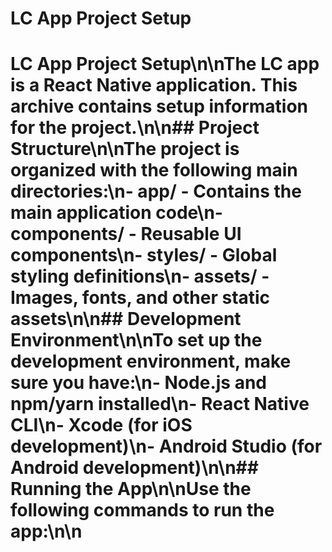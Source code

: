 # LC App Project Setup

# LC App Project Setup\n\nThe LC app is a React Native application. This archive contains setup information for the project.\n\n## Project Structure\n\nThe project is organized with the following main directories:\n- app/ - Contains the main application code\n- components/ - Reusable UI components\n- styles/ - Global styling definitions\n- assets/ - Images, fonts, and other static assets\n\n## Development Environment\n\nTo set up the development environment, make sure you have:\n- Node.js and npm/yarn installed\n- React Native CLI\n- Xcode (for iOS development)\n- Android Studio (for Android development)\n\n## Running the App\n\nUse the following commands to run the app:\n\n